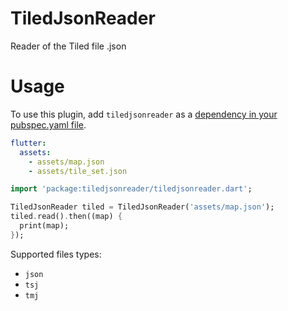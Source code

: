 # TiledJsonReader

Reader of the Tiled file .json

# Usage
To use this plugin, add `tiledjsonreader` as a [dependency in your pubspec.yaml file](https://flutter.io/platform-plugins/).

```yaml
flutter:
  assets:
    - assets/map.json
    - assets/tile_set.json
```

```dart
import 'package:tiledjsonreader/tiledjsonreader.dart';

TiledJsonReader tiled = TiledJsonReader('assets/map.json');
tiled.read().then((map) {
  print(map);
});
```

Supported files types:
- `json`
- `tsj`
- `tmj`
